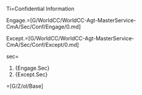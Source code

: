 Ti=Confidential Information

Engage.=[G/WorldCC/WorldCC-Agt-MasterService-CmA/Sec/Conf/Engage/0.md]

Except.=[G/WorldCC/WorldCC-Agt-MasterService-CmA/Sec/Conf/Except/0.md]

sec=<ol class="secs-and"><li>{Engage.Sec}<li>{Except.Sec}</ol>

=[G/Z/ol/Base]